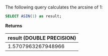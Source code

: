 The following query calculates the arcsine of 1:

``` sql
SELECT ASIN(1) as result;
```

**Returns**

| result (DOUBLE PRECISION) |
| :--- |
| 1.5707963267948966 |